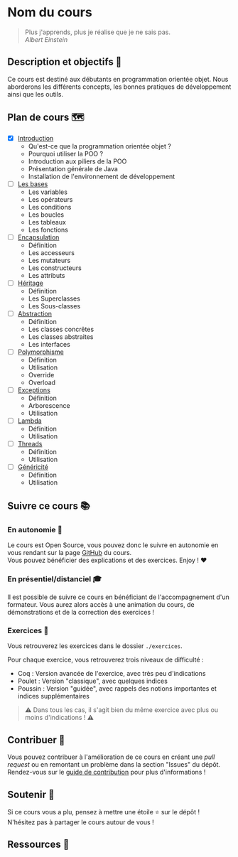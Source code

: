 # Nom du cours

> Plus j'apprends, plus je réalise que je ne sais pas.  
> *Albert Einstein*

## Description et objectifs 🎯

Ce cours est destiné aux débutants en programmation orientée objet.
Nous aborderons les différents concepts, les bonnes pratiques de développement ainsi que les outils.

## Plan de cours 🗺️


- [x] [Introduction](./cours/00_introduction.slides.md)
    - Qu'est-ce que la programmation orientée objet ?
    - Pourquoi utiliser la POO ?
    - Introduction aux piliers de la POO
    - Présentation générale de Java
    - Installation de l'environnement de développement
- [ ] [Les bases](./cours/01_bases.slides.md)
    - Les variables
    - Les opérateurs
    - Les conditions
    - Les boucles
    - Les tableaux
    - Les fonctions
- [ ] [Encapsulation](./cours/02_encapsulation.slides.md)
    - Définition
    - Les accesseurs
    - Les mutateurs
    - Les constructeurs
    - Les attributs
- [ ] [Héritage](./cours/03_heritage.slides.md)
    - Définition
    - Les Superclasses
    - Les Sous-classes
- [ ] [Abstraction](./cours/04_abstraction.slides.md)
    - Définition
    - Les classes concrêtes
    - Les classes abstraites
    - Les interfaces
- [ ] [Polymorphisme](./cours/05_polymorphisme.slides.md)
    - Définition
    - Utilisation
    - Override
    - Overload
- [ ] [Exceptions](./cours/06_exceptions.slides.md)
    - Définition
    - Arborescence
    - Utilisation
- [ ] [Lambda](./cours/07_lambda.slides.md)
    - Définition
    - Utilisation
- [ ] [Threads](./cours/08_threads.slides.md)
    - Définition
    - Utilisation
- [ ] [Généricité](./cours/10_genericite.slides.md)
    - Définition
    - Utilisation

## Suivre ce cours 📚

### En autonomie 🚀

Le cours est Open Source, vous pouvez donc le suivre en autonomie en vous rendant sur la page [GitHub]() du cours.  
Vous pouvez bénéficier des explications et des exercices. Enjoy ! ❤️

### En présentiel/distanciel 🎓

Il est possible de suivre ce cours en bénéficiant de l'accompagnement d'un formateur.
Vous aurez alors accès à une animation du cours, de démonstrations et de la correction des exercices !

### Exercices 💪

Vous retrouverez les exercices dans le dossier `./exercices`.

Pour chaque exercice, vous retrouverez trois niveaux de difficulté : 
- Coq : Version avancée de l'exercice, avec très peu d'indications
- Poulet : Version "classique", avec quelques indices
- Poussin : Version "guidée", avec rappels des notions importantes et indices supplémentaires

> ⚠️ Dans tous les cas, il s'agit bien du même exercice avec plus ou moins d'indications ! ⚠️

## Contribuer 🤝

Vous pouvez contribuer à l'amélioration de ce cours en créant une *pull request* ou en remontant un problème dans la section "Issues" du dépôt.  
Rendez-vous sur le [guide de contribution](./CONTRIBUTING.md) pour plus d'informations !

## Soutenir 🫶

Si ce cours vous a plu, pensez à mettre une étoile ⭐ sur le dépôt !  
N'hésitez pas à partager le cours autour de vous !

## Ressources 👜

<!-- 
- Citez les sources utilisées pour la création du cours
-->